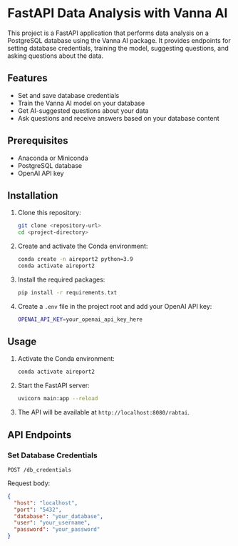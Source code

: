 # FastAPI Data Analysis with Vanna AI

This project is a FastAPI application that performs data analysis on a PostgreSQL database using the Vanna AI package. It provides endpoints for setting database credentials, training the model, suggesting questions, and asking questions about the data.

## Features

- Set and save database credentials
- Train the Vanna AI model on your database
- Get AI-suggested questions about your data
- Ask questions and receive answers based on your database content

## Prerequisites

- Anaconda or Miniconda
- PostgreSQL database
- OpenAI API key

## Installation

1. Clone this repository:
   ```bash
   git clone <repository-url>
   cd <project-directory>
   ```

2. Create and activate the Conda environment:
   ```bash
   conda create -n aireport2 python=3.9
   conda activate aireport2
   ```

3. Install the required packages:
   ```bash
   pip install -r requirements.txt
   ```

4. Create a `.env` file in the project root and add your OpenAI API key:
   ```bash
   OPENAI_API_KEY=your_openai_api_key_here
   ```

## Usage

1. Activate the Conda environment:
   ```bash
   conda activate aireport2
   ```

2. Start the FastAPI server:
   ```bash
   uvicorn main:app --reload
   ```

3. The API will be available at `http://localhost:8080/rabtai`.

## API Endpoints

### Set Database Credentials

```
POST /db_credentials
```
Request body:
```json
{
  "host": "localhost",
  "port": "5432",
  "database": "your_database",
  "user": "your_username",
  "password": "your_password"
}
```
```

